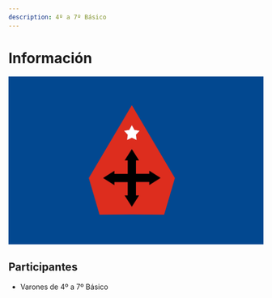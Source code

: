 ```yaml
---
description: 4º a 7º Básico
---
```


# Información

![](../.gitbook/assets/bandera-cruzados%20%281%29.png)

## Participantes

* Varones de 4º a 7º Básico

